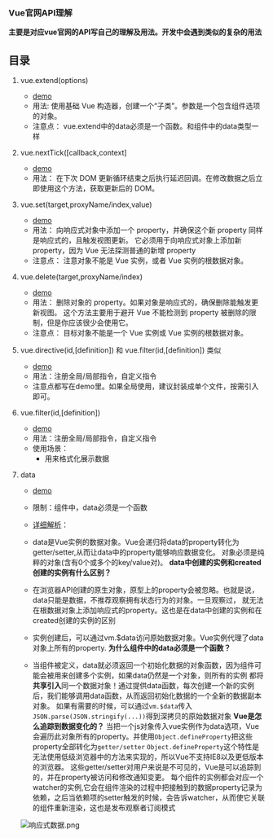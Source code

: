 ### Vue官网API理解

**主要是对应vue官网的API写自己的理解及用法。开发中会遇到类似的复杂的用法**

## 目录

1. vue.extend(options)

    - [demo](https://github.com/dreamITGirl/vueAPI/blob/main/extend.html)
    - 用法:
    使用基础 Vue 构造器，创建一个“子类”。参数是一个包含组件选项的对象。
    - 注意点：
    vue.extend中的data必须是一个函数。和组件中的data类型一样

2. vue.nextTick([callback,context]

    - [demo](https://github.com/dreamITGirl/vueAPI/blob/main/nextTick.html)
    - 用法：
    在下次 DOM 更新循环结束之后执行延迟回调。在修改数据之后立即使用这个方法，获取更新后的 DOM。

3. vue.set(target,proxyName/index,value)

   - [demo](https://github.com/dreamITGirl/vueAPI/blob/main/set.html)
   - 用法：
   向响应式对象中添加一个 property，并确保这个新 property 同样是响应式的，且触发视图更新。
   它必须用于向响应式对象上添加新 property，因为 Vue 无法探测普通的新增 property 
   - 注意点：
   注意对象不能是 Vue 实例，或者 Vue 实例的根数据对象。

4. vue.delete(target,proxyName/index)
    - [demo](https://github.com/dreamITGirl/vueAPI/blob/main/delete.html)
    - 用法：
    删除对象的 property。如果对象是响应式的，确保删除能触发更新视图。
    这个方法主要用于避开 Vue 不能检测到 property 被删除的限制，但是你应该很少会使用它。
    - 注意点：
    目标对象不能是一个 Vue 实例或 Vue 实例的根数据对象。

5. vue.directive(id,[definition]) 和 vue.filter(id,[definition]) 类似
    - [demo](https://github.com/dreamITGirl/vueAPI/blob/main/directive.html)
    - 用法：注册全局/局部指令，自定义指令
    - 注意点都写在demo里。如果全局使用，建议封装成单个文件，按需引入即可。

6. vue.filter(id,[definition])
    - [demo](https://github.com/dreamITGirl/vueAPI/blob/main/filter.html)
    - 用法：注册全局/局部指令，自定义指令
    - 使用场景：
        - 用来格式化展示数据

7. data
   - [demo](https://github.com/dreamITGirl/vueAPI/blob/main/data.html) 
   - 限制：组件中，data必须是一个函数
   - [详细解析](https://cn.vuejs.org/v2/api/#data)：
    - data是Vue实例的数据对象。Vue会递归将data的property转化为getter/setter,从而让data中的property能够响应数据变化。
    对象必须是纯粹的对象(含有0个或多个的key/value对)。 
    **data中创建的实例和created创建的实例有什么区别？**
    - 在浏览器API创建的原生对象，原型上的property会被忽略。也就是说，data只能是数据，不推荐观察拥有状态行为的对象。一旦观察过，
    就无法在根数据对象上添加响应式的property。这也是在data中创建的实例和在created创建的实例的区别

    - 实例创建后，可以通过vm.$data访问原始数据对象。Vue实例代理了data对象上所有的property.
    **为什么组件中的data必须是一个函数？**
    - 当组件被定义，data就必须返回一个初始化数据的对象函数，因为组件可能会被用来创建多个实例，如果data仍然是一个对象，则所有的实例
    都将**共享引入**同一个数据对象！通过提供data函数，每次创建一个新的实例后，我们能够调用data函数，从而返回初始化数据的一个全新的数据副本对象。
    如果有需要的时候，可以通过```vm.$data```传入```JSON.parse(JSON.stringify(...))```得到深拷贝的原始数据对象
    **Vue是怎么追踪到数据变化的？**
    当把一个js对象传入vue实例作为data选项，Vue会遍历此对象所有的property。并使用```Object.defineProperty```把这些property全部转化为```getter/setter```
    ```Object.defineProperty```这个特性是无法使用低级浏览器中的方法来实现的，所以Vue不支持IE8以及更低版本的浏览器。
    这些getter/setter对用户来说是不可见的，Vue是可以追踪到的，并在property被访问和修改通知变更。
    每个组件的实例都会对应一个watcher的实例,它会在组件渲染的过程中把接触到的数据property记录为依赖，之后当依赖项的setter触发的时候，会告诉watcher，从而使它关联的组件重新渲染，这也是发布观察者订阅模式

    ![响应式数据.png](https://i.loli.net/2020/11/05/ar7SD6EhnOtzHTI.png)


